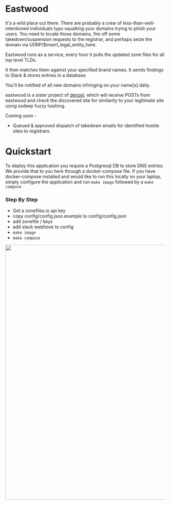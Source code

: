 # Eastwood


It's a wild place out there. There are probably a crew of less-than-well-intentioned individuals typo squatting your domains trying to phish your users. You need to locate those domains, fire off some takedown/suspension requests to the registrar, and perhaps seize the domain via UDRP/$insert_legal_entity_here.

Eastwood runs as a service, every hour it pulls the updated zone files for all top level TLDs.

It then matches them against your specified brand names. It sends findings to Slack & stores entries in a database.

You'll be notified of all new domains infringing on your name[s] daily.

eastwood is a sister project of [denzel](https://github.com/cmc/denzel), which will receive POSTs from eastwood and check the discovered site for similarity to your legitimate site using ssdeep fuzzy hashing.

Coming soon - 
   - Queued & approved dispatch of takedown emails for identified hostile sites to registrars.

# Quickstart
To deploy this application you require a Postgresql DB to store DNS entries. We provide that to you here through a docker-compose file. If you have docker-compose installed and would like to run this locally on your laptop, simply configure the application and run `make image` followed by a `make compose`

### Step By Step
   - Get a zonefiles.io api key
   - copy config/config.json.example to config/config.json
   - add zonefile / keys
   - add slack webhook to config
   - `make image`
   - `make compose`
 

<img src="https://github.com/cmc/eastwood/blob/master/images/clint-eastwood.jpg" width="1000" height="800">
